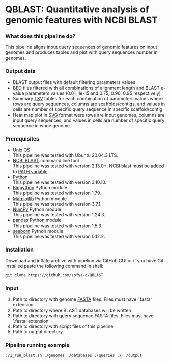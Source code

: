 # QBLAST: Quantitative analysis of genomic features with NCBI BLAST
### What does this pipeline do?
This pipeline aligns input query sequences of genomic features on input genomes and produces tables and plot with query sequences number in genomes.
### Output data
* BLAST output files with default filtering parameters values
* [BED](https://genome.ucsc.edu/FAQ/FAQformat.html) files filtered with all combinations of alignment length and BLAST e-value parameters values (0.01, 1e-15 and 0.75, 0.90, 0.95 respectively)
* Summary [TSV](https://en.wikipedia.org/wiki/Tab-separated_values) tables for each combination of parameters values where rows are query sequences, columns are scaffolds/contigs, and values in cells are number of specific query sequence in specific scaffold/contig.
* Heat map plot in [SVG](https://en.wikipedia.org/wiki/SVG) format were rows are input genomes, columns are input query sequences, and values in cells are number of specific query sequence in whoe genome.
### Prerequisites
* Unix OS<br>
  This pipeline was tested with Ubuntu 20.04.3 LTS.
* [NCBI BLAST](https://blast.ncbi.nlm.nih.gov/Blast.cgi) command line tool<br>
  This pipeline was tested with version 2.13.0+. NCBI blast must be added to [PATH variable](https://en.wikipedia.org/wiki/PATH_(variable)).
* [Python](https://www.python.org/)<br>
  This pipeline was tested with version 3.10.10.
* [Biopython](https://biopython.org/) Python module<br>
  This pipeline was tested with version 1.79.
* [Matplotlib](https://matplotlib.org/) Python module<br>
  This pipeline was tested with version 3.7.1.
* [NumPy](https://numpy.org/) Python module<br>
  This pipeline was tested with version 1.24.3.
* [pandas](https://pandas.pydata.org/) Python module<br>
  This pipeline was tested with version 1.5.3.
* [seaborn](https://seaborn.pydata.org/) Python module<br>
  This pipeline was tested with version 0.12.2.
### Installation
Download and inflate archive with pipeline via GitHub GUI or if you have Git installed paste the following command in shell:
```shell
git clone https://github.com/sofya-d/QBLAST
```
### Input
1. Path to directory with genome [FASTA](https://www.ncbi.nlm.nih.gov/genbank/fastaformat/) files. Files must have '.fasta' extension
2. Path to directory where BLAST databases will be written
3. Path to directory with query sequence FASTA files. Files must have '.fasta' extension
4. Path to directory with script files of this pipeline
5. Path to output directory
### Pipeline running example
```shell
./1_run_blast.sh ./genomes ./databases ./queries ./ ./output
```
